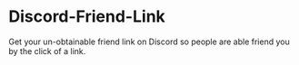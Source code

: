 # Discord-Friend-Link
Get your un-obtainable friend link on Discord so people are able friend you by the click of a link.

